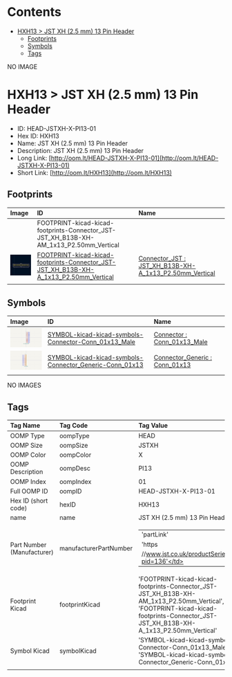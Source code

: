 



Contents
========

* [HXH13 > JST XH (2.5 mm) 13 Pin Header](#hxh13--jst-xh-25-mm-13-pin-header)
	* [Footprints](#footprints)
	* [Symbols](#symbols)
	* [Tags](#tags)
  
NO IMAGE  
# HXH13 > JST XH (2.5 mm) 13 Pin Header

- ID: HEAD-JSTXH-X-PI13-01
- Hex ID: HXH13
- Name: JST XH (2.5 mm) 13 Pin Header
- Description: JST XH (2.5 mm) 13 Pin Header
- Long Link: [http://oom.lt/HEAD-JSTXH-X-PI13-01](http://oom.lt/HEAD-JSTXH-X-PI13-01)
- Short Link: [http://oom.lt/HXH13](http://oom.lt/HXH13)

## Footprints
  

|Image|ID|Name|
| :--- | :--- | :--- |
||FOOTPRINT-kicad-kicad-footprints-Connector_JST-JST_XH_B13B-XH-AM_1x13_P2.50mm_Vertical||
|[![](https://raw.githubusercontent.com/oomlout/oomlout_OOMP_eda_V2/main/FOOTPRINT/kicad/kicad-footprints/Connector_JST/JST_XH_B13B-XH-A_1x13_P2.50mm_Vertical/image_140.png)](https://github.com/oomlout/oomlout_OOMP_eda_V2/tree/main/FOOTPRINT/kicad/kicad-footprints/Connector_JST/JST_XH_B13B-XH-A_1x13_P2.50mm_Vertical/)|[FOOTPRINT-kicad-kicad-footprints-Connector_JST-JST_XH_B13B-XH-A_1x13_P2.50mm_Vertical](https://github.com/oomlout/oomlout_OOMP_eda_V2/tree/main/FOOTPRINT/kicad/kicad-footprints/Connector_JST/JST_XH_B13B-XH-A_1x13_P2.50mm_Vertical/)|[Connector_JST : JST_XH_B13B-XH-A_1x13_P2.50mm_Vertical](https://github.com/oomlout/oomlout_OOMP_eda_V2/tree/main/FOOTPRINT/kicad/kicad-footprints/Connector_JST/JST_XH_B13B-XH-A_1x13_P2.50mm_Vertical/)|
||||

## Symbols
  

|Image|ID|Name|
| :--- | :--- | :--- |
|[![](https://raw.githubusercontent.com/oomlout/oomlout_OOMP_eda_V2/main/SYMBOL/kicad/kicad-symbols/Connector/Conn_01x13_Male/image_140.png)](https://github.com/oomlout/oomlout_OOMP_eda_V2/tree/main/SYMBOL/kicad/kicad-symbols/Connector/Conn_01x13_Male/)|[SYMBOL-kicad-kicad-symbols-Connector-Conn_01x13_Male](https://github.com/oomlout/oomlout_OOMP_eda_V2/tree/main/SYMBOL/kicad/kicad-symbols/Connector/Conn_01x13_Male/)|[Connector : Conn_01x13_Male](https://github.com/oomlout/oomlout_OOMP_eda_V2/tree/main/SYMBOL/kicad/kicad-symbols/Connector/Conn_01x13_Male/)|
|[![](https://raw.githubusercontent.com/oomlout/oomlout_OOMP_eda_V2/main/SYMBOL/kicad/kicad-symbols/Connector_Generic/Conn_01x13/image_140.png)](https://github.com/oomlout/oomlout_OOMP_eda_V2/tree/main/SYMBOL/kicad/kicad-symbols/Connector_Generic/Conn_01x13/)|[SYMBOL-kicad-kicad-symbols-Connector_Generic-Conn_01x13](https://github.com/oomlout/oomlout_OOMP_eda_V2/tree/main/SYMBOL/kicad/kicad-symbols/Connector_Generic/Conn_01x13/)|[Connector_Generic : Conn_01x13](https://github.com/oomlout/oomlout_OOMP_eda_V2/tree/main/SYMBOL/kicad/kicad-symbols/Connector_Generic/Conn_01x13/)|
||||
  
NO IMAGES  
## Tags
  

|Tag Name|Tag Code|Tag Value|
| :--- | :--- | :--- |
|OOMP Type|oompType|HEAD|
|OOMP Size|oompSize|JSTXH|
|OOMP Color|oompColor|X|
|OOMP Description|oompDesc|PI13|
|OOMP Index|oompIndex|01|
|Full OOMP ID|oompID|HEAD-JSTXH-X-PI13-01|
|Hex ID (short code)|hexID|HXH13|
|name|name|JST XH (2.5 mm) 13 Pin Header|
|Part Number (Manufacturer)|manufacturerPartNumber|<table><tr><td>'partLink'</td></tr><tr><td> 'https</td></tr><tr><td>//www.jst.co.uk/productSeries.php?pid=136'</td></tr></table>|
|Footprint Kicad|footprintKicad|'FOOTPRINT-kicad-kicad-footprints-Connector_JST-JST_XH_B13B-XH-AM_1x13_P2.50mm_Vertical', 'FOOTPRINT-kicad-kicad-footprints-Connector_JST-JST_XH_B13B-XH-A_1x13_P2.50mm_Vertical'|
|Symbol Kicad|symbolKicad|'SYMBOL-kicad-kicad-symbols-Connector-Conn_01x13_Male', 'SYMBOL-kicad-kicad-symbols-Connector_Generic-Conn_01x13'|
||||
